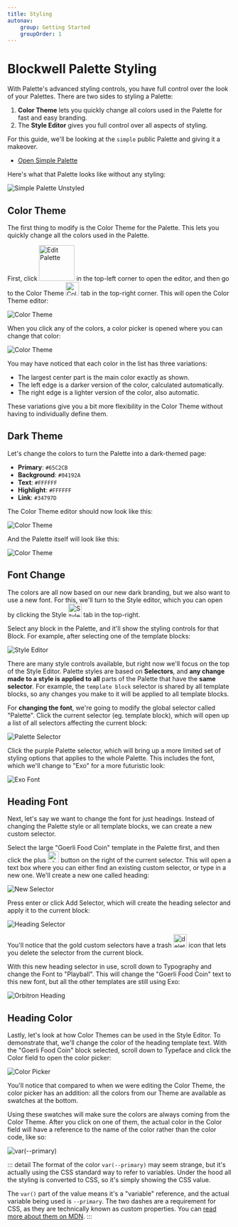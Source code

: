 ```yaml
---
title: Styling
autonav:
    group: Getting Started
    groupOrder: 1
---
```


# Blockwell Palette Styling

With Palette's advanced styling controls, you have full control over the look of your Palettes. There are two
sides to styling a Palette:

1. **Color Theme** lets you quickly change all colors used in the Palette for fast and easy branding.
2. The **Style Editor** gives you full control over all aspects of styling.

For this guide, we'll be looking at the `simple` public Palette and giving it a makeover.

<div class="buttons">

- [Open Simple Palette](https://app.blockwell.ai/palette2/simple)

</div>

Here's what that Palette looks like without any styling:

<img alt="Simple Palette Unstyled" src="./img/simple-palette.png"  class="centered">

## Color Theme

The first thing to modify is the Color Theme for the Palette. This lets you quickly change all the colors used in
the Palette.

First, click <img alt="Edit Palette" src="./img/edit-palette.png" width="80" class="inline"> in the top-left corner to
open the editor, and then go to the Color Theme <img alt="Color Theme" src="./img/theme-tab.png" width="30" class="inline">
tab in the top-right corner. This will open the Color Theme editor:

<img alt="Color Theme" src="./img/color-theme.png"  class="centered">

When you click any of the colors, a color picker is opened where you can change that color:

<img alt="Color Theme" src="./img/theme-picker.png"  class="centered">

You may have noticed that each color in the list has three variations:

- The largest center part is the main color exactly as shown.
- The left edge is a darker version of the color, calculated automatically.
- The right edge is a lighter version of the color, also automatic.

These variations give you a bit more flexibility in the Color Theme without having to individually define them.

## Dark Theme

Let's change the colors to turn the Palette into a dark-themed page:

- **Primary**: `#65C2CB`
- **Background**: `#04192A`
- **Text**: `#FFFFFF`
- **Highlight**: `#FFFFFF`
- **Link**: `#34797D`

The Color Theme editor should now look like this:

<img alt="Color Theme" src="./img/dark-theme.png"  class="centered">

And the Palette itself will look like this:

<img alt="Color Theme" src="./img/dark-simple.png"  class="centered">

## Font Change

The colors are all now based on our new dark branding, but we also want to use a new font. For this, we'll turn to the
Style editor, which you can open by clicking the Style <img alt="Style" src="./img/style-tab.png" width="30" class="inline">
tab in the top-right.

Select any block in the Palette, and it'll show the styling controls for that Block. For example, after selecting one
of the template blocks:

<img alt="Style Editor" src="./img/style-editor.png"  class="centered">

There are many style controls available, but right now we'll focus on the top of the Style Editor. Palette styles
are based on **Selectors**, and **any change made to a style is applied to all** parts of the Palette that have the
**same selector**. For example, the `template block` selector is shared by all template blocks, so any changes you make
to it will be applied to all template blocks.

For **changing the font**, we're going to modify the global selector called "Palette". Click the current selector
(eg. template block), which will open up a list of all selectors affecting the current block:

<img alt="Palette Selector" src="./img/palette-selector.png"  class="centered">

Click the purple Palette selector, which will bring up a more limited set of styling options that applies to the
whole Palette. This includes the font, which we'll change to "Exo" for a more futuristic look:

<img alt="Exo Font" src="./img/exo-simple.png"  class="centered">

## Heading Font

Next, let's say we want to change the font for just headings. Instead of changing the Palette style or all template
blocks, we can create a new custom selector.

Select the large "Goerli Food Coin" template in the Palette first, and then click the plus
<img alt="plus" src="./img/plus-selector.png" width="25" class="inline"> button on the right of the current selector.
This will open a text box where you can either find an existing custom selector, or type in a new one. We'll create
a new one called heading:

<img alt="New Selector" src="./img/new-selector.png"  class="centered">

Press enter or click Add Selector, which will create the heading selector and apply it to the current block:

<img alt="Heading Selector" src="./img/heading-selector.png"  class="centered">

You'll notice that the gold custom selectors have a trash <img alt="delete" src="./img/delete-selector.png" width="30" class="inline">
icon that lets you delete the selector from the current block.

With this new heading selector in use, scroll down to Typography and change the Font to "Playball". This will change the
"Goerli Food Coin" text to this new font, but all the other templates are still using Exo:

<img alt="Orbitron Heading" src="./img/orbitron-heading.png"  class="centered">

## Heading Color

Lastly, let's look at how Color Themes can be used in the Style Editor. To demonstrate that, we'll change the color
of the heading template text. With the "Goerli Food Coin" block selected, scroll down to Typeface and click the
Color field to open the color picker:

<img alt="Color Picker" src="./img/color-selector.png"  class="centered">

You'll notice that compared to when we were editing the Color Theme, the color picker has an addition: all the colors
from our Theme are available as swatches at the bottom.

Using these swatches will make sure the colors are always coming from the Color Theme. After you click on one of them,
the actual color in the Color field will have a reference to the name of the color rather than the color code, like so:

<img alt="var(--primary)" src="./img/color-var.png"  class="centered">

::: detail
The format of the color `var(--primary)` may seem strange, but it's actually using the CSS standard way to refer
to variables. Under the hood all the styling is converted to CSS, so it's simply showing the CSS value.

The `var()` part of the value means it's a "variable" reference, and the actual variable being used is `--primary`. The
two dashes are a requirement for CSS, as they are technically known as custom properties. You can
[read more about them on MDN](https://developer.mozilla.org/en-US/docs/Web/CSS/Using_CSS_custom_properties).
:::
